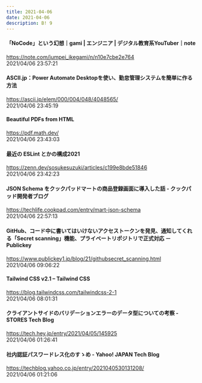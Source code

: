 ```yaml
---
title: 2021-04-06
date: 2021-04-06
description: B! 9
---
```


#### 「NoCode」という幻想｜gami | エンジニア | デジタル教育系YouTuber｜note
https://note.com/jumpei_ikegami/n/n10e7cbe2e764<br>
2021/04/06 23:57:21<br>


#### ASCII.jp：Power Automate Desktopを使い、勤怠管理システムを簡単に作る方法
https://ascii.jp/elem/000/004/048/4048565/<br>
2021/04/06 23:45:19<br>


#### Beautiful PDFs from HTML
https://pdf.math.dev/<br>
2021/04/06 23:43:03<br>


#### 最近の ESLint とかの構成2021
https://zenn.dev/sosukesuzuki/articles/c199e8bde51846<br>
2021/04/06 23:42:23<br>


#### JSON Schema をクックパッドマートの商品登録画面に導入した話 - クックパッド開発者ブログ
https://techlife.cookpad.com/entry/mart-json-schema<br>
2021/04/06 22:57:13<br>


#### GitHub、コード中に書いてはいけないアクセストークンを発見、通知してくれる「Secret scanning」機能、プライベートリポジトリで正式対応 － Publickey
https://www.publickey1.jp/blog/21/githubsecret_scanning.html<br>
2021/04/06 09:06:22<br>


#### Tailwind CSS v2.1 – Tailwind CSS
https://blog.tailwindcss.com/tailwindcss-2-1<br>
2021/04/06 08:01:31<br>


#### クライアントサイドのバリデーションエラーのデータ型についての考察 - STORES Tech Blog
https://tech.hey.jp/entry/2021/04/05/145925<br>
2021/04/06 01:26:41<br>


#### 社内認証パスワードレス化のすゝめ - Yahoo! JAPAN Tech Blog
https://techblog.yahoo.co.jp/entry/2021040530131208/<br>
2021/04/06 01:21:06<br>


